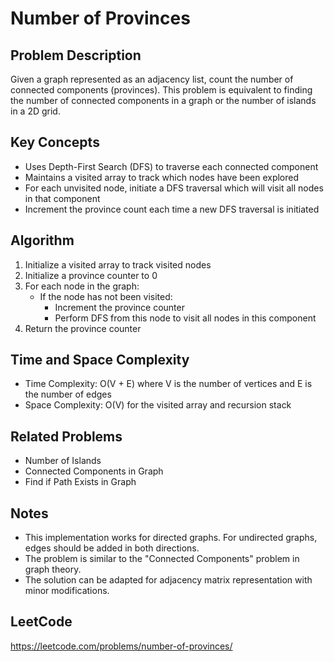 # Number of Provinces

## Problem Description
Given a graph represented as an adjacency list, count the number of connected components (provinces). This problem is equivalent to finding the number of connected components in a graph or the number of islands in a 2D grid.

## Key Concepts
- Uses Depth-First Search (DFS) to traverse each connected component
- Maintains a visited array to track which nodes have been explored
- For each unvisited node, initiate a DFS traversal which will visit all nodes in that component
- Increment the province count each time a new DFS traversal is initiated

## Algorithm
1. Initialize a visited array to track visited nodes
2. Initialize a province counter to 0
3. For each node in the graph:
   - If the node has not been visited:
     - Increment the province counter
     - Perform DFS from this node to visit all nodes in this component
4. Return the province counter

## Time and Space Complexity
- Time Complexity: O(V + E) where V is the number of vertices and E is the number of edges
- Space Complexity: O(V) for the visited array and recursion stack

## Related Problems
- Number of Islands
- Connected Components in Graph
- Find if Path Exists in Graph

## Notes
- This implementation works for directed graphs. For undirected graphs, edges should be added in both directions.
- The problem is similar to the "Connected Components" problem in graph theory.
- The solution can be adapted for adjacency matrix representation with minor modifications.

## LeetCode
https://leetcode.com/problems/number-of-provinces/